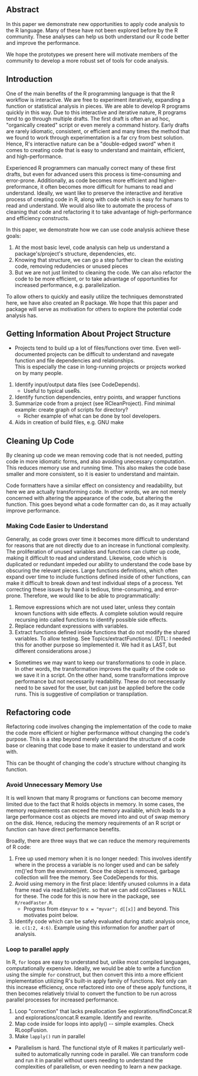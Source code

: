 ## Abstract

In this paper we demonstrate new opportunities to apply code analysis
to the R language. Many of these have not been explored before by the
R community. These analyses can help us both understand our R code
better and improve the performance.

We hope the prototypes we present here will motivate members of the
community to develop a more robust set of tools for code analysis.

## Introduction

One of the main benefits of the R programming language is that the R
workflow is interactive. We are free to experiment iteratively,
expanding a function or statistical analysis in pieces. We are able to
develop R programs quickly in this way. Due to this interactive and
iterative nature, R programs tend to go through multiple drafts. The
first draft is often an ad hoc, "organically created" script or even
merely a command history. Early drafts are rarely idiomatic,
consistent, or efficient and many times the method that we found to
work through experimentation is a far cry from best solution. Hence,
R's interactive nature can be a "double-edged sword" when it comes to
creating code that is easy to understand and maintain, efficient, and
high-performance.

Experienced R programmers can manually correct many of these first
drafts, but even for advanced users this process is time-consuming and
error-prone. Additionally, as code becomes more efficient and
higher-preformance, it often becomes more difficult for humans to read
and understand. Ideally, we want like to preserve the interactive and
iterative process of creating code in R, along with code which is easy
for humans to read and understand.  We would also like to automate the
process of cleaning that code and refactoring it to take advantage of
high-performance and efficiency constructs.

In this paper, we demonstrate how we can use code analysis achieve
these goals:

  1. At the most basic level, code analysis can help us understand a
     package's/project's structure, dependencies, etc.
  2. Knowing that structure, we can go a step further to clean the
     existing code, removing redudencies or unused pieces
  3. But we are not just limited to cleaning the code. We can also
     refactor the code to be more efficient, or to take advantage of
     opportunities for increased performance, e.g. parallelization.

To allow others to quickly and easily utilize the techniques
demonstrated here, we have also created an R package. We hope that
this paper and package will serve as motivation for others to explore
the potential code analysis has.

## Getting Information About Project Structure

* Projects tend to build up a lot of files/functions over time.  Even
  well-documented projects can be difficult to understand and navegate
  function and file dependencies and relationships.  
  This is especially the case in long-running projects or projects
  worked on by many people.

1. Identify input/output data files (see CodeDepends).
    * Useful to typical useRs.
2. Identify function dependencies, entry points, and wrapper functions
3. Summarize code from a project (see RCleanProject).
   Find minimal example: create graph of scripts for directory?
    * Richer example of what can be done by tool developers.
4. Aids in creation of build files, e.g. GNU make

## Cleaning Up Code

By cleaning up code we mean removing code that is not needed, putting code in
more idiomatic forms, and also avoiding unecessary computation. This reduces
memory use and running time. This also makes the code base smaller and more
consistent, so it is easier to understand and maintain.

Code formatters have a similar effect on consistency and readability,
but here we are actually transforming code. In other words, we are not
merely concerned with altering the appearance of the code, but
altering the function.  This goes beyond what a code formatter can do,
as it may actually improve performance.

### Making Code Easier to Understand

Generally, as code grows over time it becomes more difficult to
understand for reasons that are not directly due to an increase in
functional complexity.  
The proliferation of unused variables and functions can
clutter up code, making it difficult to read and understand. Likewise,
code which is duplicated or redundant impeded our ability to
understand the code base by obscuring the relevant pieces.  Large
functions definitions, which often expand over time to include
functions defined inside of other functions, can make it difficult to
break down and test individual steps of a process.  Yet correcting
these issues by hand is tedious, time-consuming, and error-prone.
Therefore, we would like to be able to programmatically:

1. Remove expressions which are not used
   later, unless they contain known functions with side effects. A complete
   solution would require recursing into called functions to identify possible
   side effects.
2. Replace redundant expressions with variables.
3. Extract functions defined inside functions that do not modify
   the shared variables. To allow testing.
   See Topics/extractFunctions/.
   (DTL: I needed this for another purpose so implemented it. We had it as LAST, but different
   considerations arose.)

* Sometimes we may want to keep our transformations to code in place. In other
  words, the transformation improves the quality of the code so we save it in a
  script. On the other hand, some transformations improve performance but not
  necessarily readability. These do not necessarily need to be saved for the
  user, but can just be applied before the code runs. This is suggestive of
  compilation or transpilation.

## Refactoring code

Refactoring code involves changing the implementation of the code to make the code more
efficient or higher performance without changing the code's purpose.
This is a step beyond merely understand the structure of a code base or cleaning that
code base to make it easier to understand and work with.

This can be thought of changing the code's structure without changing its function.

### Avoid Unnecessary Memory Use

It is well known that many R programs or functions can become memory
limited due to the fact that R holds objects in memory. In some cases,
the memory requirements can exceed the memory available, which leads
to a large performance cost as objects are moved into and out of swap
memory on the disk. Hence, reducing the memory requirements of an R
script or function can have direct performance benefits.

Broadly, there are three ways that we can reduce the memory requirements of R code:

1. Free up used memory when it is no longer needed: This involves
   identify where in the process a variable is no longer used and can
   be safely rm()'ed from the environment. Once the object is removed,
   garbage collection will free the memory.  See CodeDepends for this.
2. Avoid using memory in the first place: Identify unused columns in a data frame read via
   read.table()/etc. so that we can add colClasses = NULL for these. The
   code for this is now here in the package, see `R/readFaster.R`.
   * Progress from `d$myvar` to `x = "myvar"; d[[x]]` and beyond. This
     motivates point below.
3. Identify code which can be safely evaluated during static
   analysis once, ie. `c(1:2, 4:6)`. Example using this information for another part
   of analysis.
   
### Loop to parallel apply

In R, `for` loops are easy to understand but, unlike most compiled
languages, computationally expensive. Ideally, we would be able to
write a function using the simple `for` construct, but then convert
this into a more efficient implementation utilizing R's built-in apply
family of functions.  Not only can this increase efficiency, once
refactored into one of these apply functions, it then becomes
relatively trivial to convert the function to be run across parallel
processes for increased performance.

1. Loop "correction" that lacks
   preallocation See explorations/findConcat.R and explorations/concat.R
   example.  Identify and rewrite.
2. Map code inside for loops into apply() -- simple
   examples. Check RLoopFusion.
3. Make `lapply()` run in parallel
* Parallelism is hard. The functional style of R makes it particularly
  well-suited to automatically running code in parallel. We can transform code
  and run it in parallel without users needing to understand the complexities
  of parallelism, or even needing to learn a new package.
